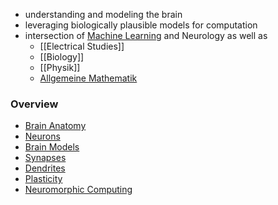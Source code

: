 + understanding and modeling the brain
+ leveraging biologically plausible models for computation
+ intersection of [Machine Learning](../../Data%20Science%20and%20AI/Machine%20Learning/Machine%20Learning.md) and Neurology as well as
	+ [[Electrical Studies]]
	+ [[Biology]]
	+ [[Physik]]
	+ [Allgemeine Mathematik](../../../Mathematik/Allgemeine%20Mathematik/Allgemeine%20Mathematik.md)
### Overview
+ [Brain Anatomy](Brain%20Anatomy.md)
+ [Neurons](Neurons.md)
+ [Brain Models](Brain%20Models/Brain%20Models.md)
+ [Synapses](Synapses.md)
+ [Dendrites](Dendrites.md)
+ [Plasticity](Plasticity.md)
+ [Neuromorphic Computing](Neuromorphic%20Computing.md)